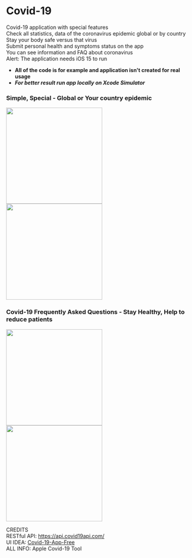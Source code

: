 # Covid-19

Covid-19 application with special features\
Check all statistics, data of the coronavirus epidemic global or by country\
Stay your body safe versus that virus\
Submit personal health and symptoms status on the app\
You can see information and FAQ about coronavirus\
Alert: The application needs iOS 15 to run

- **All of the code is for example and application isn't created for real usage**
- ***For better result run app locally on Xcode Simulator***

### Simple, Special - Global or Your country epidemic
<img src="https://user-images.githubusercontent.com/84657607/128639075-fcfcbc1e-91e4-4d45-bbf4-b36316ae376e.png" width=260></img>
<img src="https://user-images.githubusercontent.com/84657607/128639105-e59f9131-4d6a-468d-aae6-f725260cfd90.mp4" width=260></img>

### Covid-19 Frequently Asked Questions - Stay Healthy, Help to reduce patients
<img src="https://user-images.githubusercontent.com/84657607/128639138-8e64f684-3400-4d23-a93c-fdec71431390.mp4" width=260></img>
<img src="https://user-images.githubusercontent.com/84657607/128639173-473bdf80-99a8-4872-8892-e78d8fbde321.mp4" width=260></img>

CREDITS\
RESTful API: https://api.covid19api.com/<br>
UI IDEA: <a href="https://dribbble.com/shots/11015463-Covid-19-App-Free" target="_blank">Covid-19-App-Free</a>   
ALL INFO: Apple Covid-19 Tool
